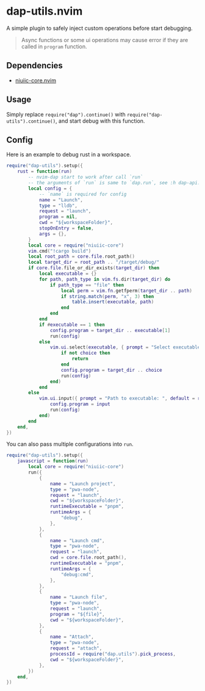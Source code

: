 # dap-utils.nvim

A simple plugin to safely inject custom operations before start debugging.

> Async functions or some ui operations may cause error if they are called in `program` function.

## Dependencies

- [niuiic-core.nvim](https://github.com/niuiic/niuiic-core.nvim)

## Usage

Simply replace `require("dap").continue()` with `require("dap-utils").continue()`, and start debug with this function.

## Config

Here is an example to debug rust in a workspace.

```lua
require("dap-utils").setup({
	rust = function(run)
		-- nvim-dap start to work after call `run`
		-- the arguments of `run` is same to `dap.run`, see :h dap-api.
		local config = {
			-- `name` is required for config
			name = "Launch",
			type = "lldb",
			request = "launch",
			program = nil,
			cwd = "${workspaceFolder}",
			stopOnEntry = false,
			args = {},
		}
		local core = require("niuiic-core")
		vim.cmd("!cargo build")
		local root_path = core.file.root_path()
		local target_dir = root_path .. "/target/debug/"
		if core.file.file_or_dir_exists(target_dir) then
			local executable = {}
			for path, path_type in vim.fs.dir(target_dir) do
				if path_type == "file" then
					local perm = vim.fn.getfperm(target_dir .. path)
					if string.match(perm, "x", 3) then
						table.insert(executable, path)
					end
				end
			end
			if #executable == 1 then
				config.program = target_dir .. executable[1]
				run(config)
			else
				vim.ui.select(executable, { prompt = "Select executable" }, function(choice)
					if not choice then
						return
					end
					config.program = target_dir .. choice
					run(config)
				end)
			end
		else
			vim.ui.input({ prompt = "Path to executable: ", default = root_path .. "/target/debug/" }, function(input)
				config.program = input
				run(config)
			end)
		end
	end,
})
```

You can also pass multiple configurations into `run`.

```lua
require("dap-utils").setup({
	javascript = function(run)
		local core = require("niuiic-core")
		run({
			{
				name = "Launch project",
				type = "pwa-node",
				request = "launch",
				cwd = "${workspaceFolder}",
				runtimeExecutable = "pnpm",
				runtimeArgs = {
					"debug",
				},
			},
			{
				name = "Launch cmd",
				type = "pwa-node",
				request = "launch",
				cwd = core.file.root_path(),
				runtimeExecutable = "pnpm",
				runtimeArgs = {
					"debug:cmd",
				},
			},
			{
				name = "Launch file",
				type = "pwa-node",
				request = "launch",
				program = "${file}",
				cwd = "${workspaceFolder}",
			},
			{
				name = "Attach",
				type = "pwa-node",
				request = "attach",
				processId = require("dap.utils").pick_process,
				cwd = "${workspaceFolder}",
			},
		})
	end,
})
```

